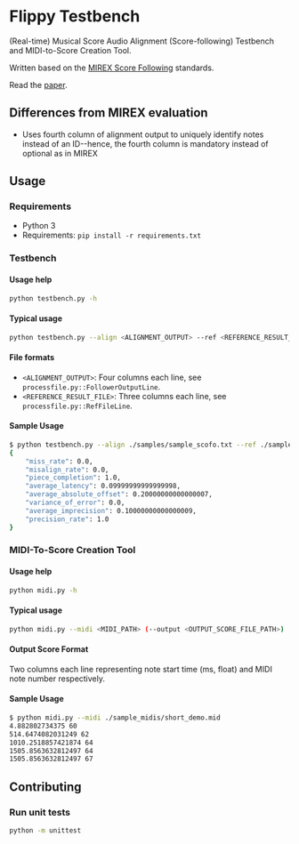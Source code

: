 # Flippy Testbench

(Real-time) Musical Score Audio Alignment (Score-following) Testbench and MIDI-to-Score Creation Tool.

Written based on the [MIREX Score Following](https://www.music-ir.org/mirex/wiki/2006:Score_Following_Proposal) standards.

Read the [paper](./docs/ISMIR2007_p315_cont.pdf).


## Differences from MIREX evaluation
- Uses fourth column of alignment output to uniquely identify notes instead of an ID--hence, the fourth column is mandatory instead of optional as in MIREX

## Usage
### Requirements
- Python 3
- Requirements: `pip install -r requirements.txt`

### Testbench

#### Usage help
```bash
python testbench.py -h
```

#### Typical usage
```bash
python testbench.py --align <ALIGNMENT_OUTPUT> --ref <REFERENCE_RESULT_FILE> (--output <OUTPUT_RESULT_FILE_PATH>)
```

#### File formats 
- `<ALIGNMENT_OUTPUT>`: Four columns each line, see `processfile.py::FollowerOutputLine`.
- `<REFERENCE_RESULT_FILE>`: Three columns each line, see `processfile.py::RefFileLine`.

#### Sample Usage
```bash
$ python testbench.py --align ./samples/sample_scofo.txt --ref ./samples/sample_ref.txt
{
    "miss_rate": 0.0,
    "misalign_rate": 0.0,
    "piece_completion": 1.0,
    "average_latency": 0.09999999999999998,
    "average_absolute_offset": 0.20000000000000007,
    "variance_of_error": 0.0,
    "average_imprecision": 0.10000000000000009,
    "precision_rate": 1.0
}
```

### MIDI-To-Score Creation Tool

#### Usage help
```bash
python midi.py -h
```
#### Typical usage
```bash
python midi.py --midi <MIDI_PATH> (--output <OUTPUT_SCORE_FILE_PATH>)
```

#### Output Score Format
Two columns each line representing note start time (ms, float) and MIDI note number respectively.

#### Sample Usage
```bash
$ python midi.py --midi ./sample_midis/short_demo.mid
4.882802734375 60
514.6474082031249 62
1010.2518857421874 64
1505.8563632812497 64
1505.8563632812497 67
```

## Contributing

### Run unit tests
```bash
python -m unittest
```
